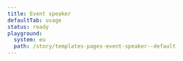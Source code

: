 ```yaml
---
title: Event speaker
defaultTab: usage
status: ready
playground:
  system: eu
  path: /story/templates-pages-event-speaker--default
---
```

